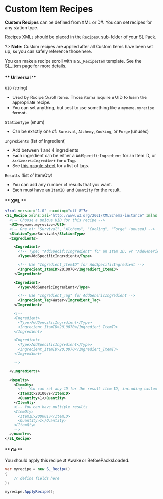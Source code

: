 # Custom Item Recipes

<b>Custom Recipes</b> can be defined from XML or C#. You can set recipes for any station type.

Recipes XMLs should be placed in the `Recipes\` sub-folder of your SL Pack.

?> <b>Note:</b> Custom recipes are applied after all Custom Items have been set up, so you can safely reference those here.

You can make a recipe scroll with a `SL_RecipeItem` template. See the [SL_Item](API/SL_Item.md) page for more details.

<!-- tabs:start -->
#### ** Universal **

`UID` (string)
* Used by Recipe Scroll items. Those items require a UID to learn the appropriate recipe.
* You can set anything, but best to use something like a `myname.myrecipe` format.

`StationType` (enum)
* Can be exactly one of: `Survival`, `Alchemy`, `Cooking`, or `Forge` (unused)

`Ingredients` (list of Ingredient)
* Add between 1 and 4 ingredients
* Each ingredient can be either a `AddSpecificIngredient` for an Item ID, or `AddGenericIngredient` for a Tag.
* See [this google sheet](https://docs.google.com/spreadsheets/d/1btxPTmgeRqjhqC5dwpPXWd49-_tX_OVLN1Uvwv525K4/edit#gid=1840819680) for a list of tags.

`Results` (list of ItemQty)
* You can add any number of results that you want.
* Each must have an `ItemID`, and `Quantity` for the result.

#### ** XML **

```xml
<?xml version="1.0" encoding="utf-8"?>
<SL_Recipe xmlns:xsi="http://www.w3.org/2001/XMLSchema-instance" xmlns:xsd="http://www.w3.org/2001/XMLSchema">
  <!-- Choose a unique UID for this recipe -->
  <UID>myname.myrecipe</UID>
  <!-- One of: "Survival", "Alchemy", "Cooking", "Forge" (unused) -->
  <StationType>Survival</StationType> 
  <Ingredients>

    <Ingredient>
      <!-- Type: "AddSpecificIngredient" for an Item ID, or "AddGenericIngredient" for a Tag Name -->
      <Type>AddSpecificIngredient</Type>

      <!-- Use "Ingredient_ItemID" for AddSpecificIngredient -->
      <Ingredient_ItemID>2010070</Ingredient_ItemID>
    </Ingredient>

    <Ingredient>
      <Type>AddGenericIngredient</Type>

      <!-- Use "Ingredient_Tag" for AddGenericIngredient -->
      <Ingredient_Tag>Water</Ingredient_Tag>
    </Ingredient>

    <!--
    <Ingredient>
      <Type>AddSpecificIngredient</Type>
      <Ingredient_ItemID>2010070</Ingredient_ItemID>
    </Ingredient>

    <Ingredient>
      <Type>AddSpecificIngredient</Type>
      <Ingredient_ItemID>2010070</Ingredient_ItemID>
    </Ingredient>

    -->

  </Ingredients>

  <Results>
    <ItemQty>
      <!-- You can set any ID for the result item ID, including custom items. -->
      <ItemID>2010072</ItemID> 
      <Quantity>1</Quantity>
    </ItemQty>
    <!-- You can have multiple results
    <ItemQty>		
      <ItemID>2000010</ItemID> 
      <Quantity>1</Quantity>
    </ItemQty>
    -->
  </Results>
</SL_Recipe>
```

#### ** C# **

You should apply this recipe at Awake or BeforePacksLoaded.

```csharp
var myrecipe = new SL_Recipe() 
{
    // define fields here
};

myrecipe.ApplyRecipe();
```

<!-- tabs:end -->